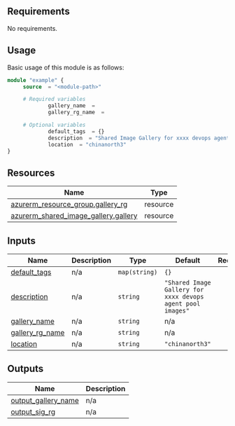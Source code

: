 <!-- BEGIN_AUTOMATED_TF_DOCS_BLOCK -->
## Requirements

No requirements.
## Usage
Basic usage of this module is as follows:
```terraform
module "example" {
  	 source  = "<module-path>"

	 # Required variables
        	 gallery_name  =
        	 gallery_rg_name  =

	 # Optional variables
        	 default_tags  = {}
        	 description  = "Shared Image Gallery for xxxx devops agent pool images"
        	 location  = "chinanorth3"
}
```
## Resources

| Name | Type |
|------|------|
| [azurerm_resource_group.gallery_rg](https://registry.terraform.io/providers/hashicorp/azurerm/latest/docs/resources/resource_group) | resource |
| [azurerm_shared_image_gallery.gallery](https://registry.terraform.io/providers/hashicorp/azurerm/latest/docs/resources/shared_image_gallery) | resource |

## Inputs

| Name | Description | Type | Default | Required |
|------|-------------|------|---------|:--------:|
| <a name="input_default_tags"></a> [default\_tags](#input\_default\_tags) | n/a | `map(string)` | `{}` | no |
| <a name="input_description"></a> [description](#input\_description) | n/a | `string` | `"Shared Image Gallery for xxxx devops agent pool images"` | no |
| <a name="input_gallery_name"></a> [gallery\_name](#input\_gallery\_name) | n/a | `string` | n/a | yes |
| <a name="input_gallery_rg_name"></a> [gallery\_rg\_name](#input\_gallery\_rg\_name) | n/a | `string` | n/a | yes |
| <a name="input_location"></a> [location](#input\_location) | n/a | `string` | `"chinanorth3"` | no |

## Outputs

| Name | Description |
|------|-------------|
| <a name="output_output_gallery_name"></a> [output\_gallery\_name](#output\_output\_gallery\_name) | n/a |
| <a name="output_output_sig_rg"></a> [output\_sig\_rg](#output\_output\_sig\_rg) | n/a |
<!-- END_AUTOMATED_TF_DOCS_BLOCK -->